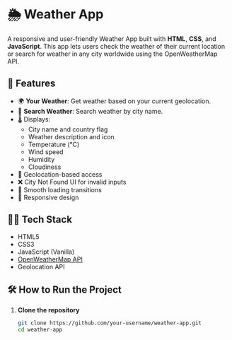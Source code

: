 # 🌦 Weather App

A responsive and user-friendly Weather App built with **HTML**, **CSS**, and **JavaScript**. This app lets users check the weather of their current location or search for weather in any city worldwide using the OpenWeatherMap API.

## 🚀 Features

- 🌍 **Your Weather**: Get weather based on your current geolocation.
- 🔎 **Search Weather**: Search weather by city name.
- 🌡 Displays:
  - City name and country flag
  - Weather description and icon
  - Temperature (°C)
  - Wind speed
  - Humidity
  - Cloudiness
- 🧭 Geolocation-based access
- ❌ City Not Found UI for invalid inputs
- 🔄 Smooth loading transitions
- 📱 Responsive design

## 🧑‍💻 Tech Stack

- HTML5
- CSS3
- JavaScript (Vanilla)
- [OpenWeatherMap API](https://openweathermap.org/api)
- Geolocation API

## 🛠 How to Run the Project

1. **Clone the repository**
   ```bash
   git clone https://github.com/your-username/weather-app.git
   cd weather-app
